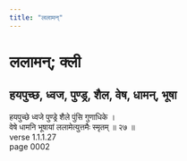 ```yaml
---
title: "ललामन्"
---
```


# ललामन्; क्ली
## हयपुच्छ, ध्वज, पुण्ड्र, शैल, वेष, धामन्, भूषा
हयपुच्छे ध्वजे पुण्ड्रे शैले पुंसि गुणाधिके ।<br />वेषे धामनि भूषायां ललामेत्युत्तमैः स्मृतम् ॥ २७ ॥<br />verse 1.1.1.27<br />page 0002

